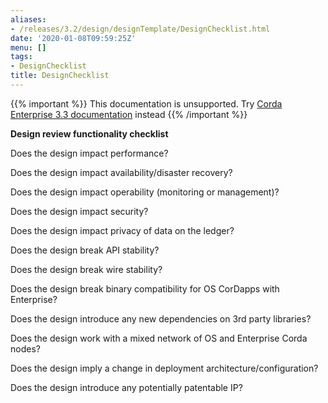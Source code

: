 ```yaml
---
aliases:
- /releases/3.2/design/designTemplate/DesignChecklist.html
date: '2020-01-08T09:59:25Z'
menu: []
tags:
- DesignChecklist
title: DesignChecklist
---
```

{{% important %}}
This documentation is unsupported.
Try [Corda Enterprise 3.3 documentation](/docs/corda-enterprise/3.3/_index.md) instead
{{% /important %}}

**Design review functionality checklist**

Does the design impact performance?

Does the design impact availability/disaster recovery?

Does the design impact operability (monitoring or management)?

Does the design impact security?

Does the design impact privacy of data on the ledger?

Does the design break API stability?

Does the design break wire stability?

Does the design break binary compatibility for OS CorDapps with Enterprise?

Does the design introduce any new dependencies on 3rd party libraries?

Does the design work with a mixed network of OS and Enterprise Corda nodes?

Does the design imply a change in deployment architecture/configuration?

Does the design introduce any potentially patentable IP?

